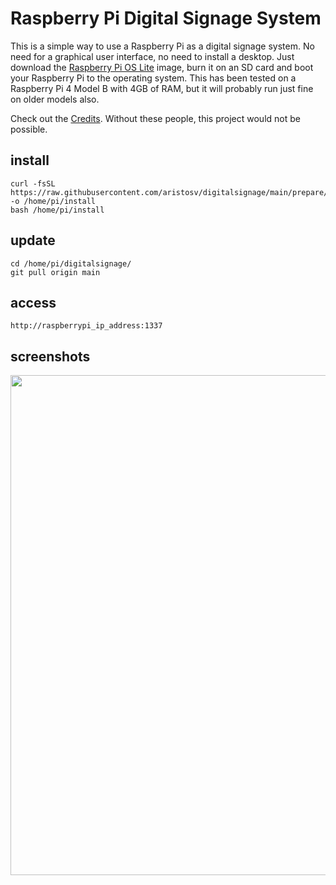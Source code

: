 # Raspberry Pi Digital Signage System

This is a simple way to use a Raspberry Pi as a digital signage system. No need for a graphical user interface, no need to install a desktop. Just download the [Raspberry Pi OS Lite](https://www.raspberrypi.com/software/operating-systems/) image, burn it on an SD card and boot your Raspberry Pi to the operating system. This has been tested on a Raspberry Pi 4 Model B with 4GB of RAM, but it will probably run just fine on older models also.

Check out the [Credits](https://github.com/aristosv/digitalsignage/blob/main/CREDITS.md). Without these people, this project would not be possible.

## install
```
curl -fsSL https://raw.githubusercontent.com/aristosv/digitalsignage/main/prepare/install -o /home/pi/install
bash /home/pi/install
```

## update
```
cd /home/pi/digitalsignage/
git pull origin main
```

## access
```
http://raspberrypi_ip_address:1337
```

## screenshots
<p align="center">
  <img width="533" height="800" src="https://raw.githubusercontent.com/aristosv/digitalsignage/main/media/interface/mobile.png">
</p>
